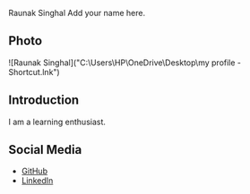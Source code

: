 Raunak Singhal
Add your name here.

## Photo
![Raunak Singhal]("C:\Users\HP\OneDrive\Desktop\my profile - Shortcut.lnk")

## Introduction
I am a learning enthusiast.

## Social Media
- [GitHub]([(https://github.com/account)])
- [LinkedIn]([https://linkedin.com/in/yourusername](https://www.linkedin.com/in/raunak-singhal-873234250?utm_source=share&utm_campaign=share_via&utm_content=profile&utm_medium=android_app))
  
